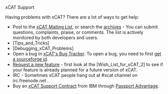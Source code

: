 xCAT Support

Having problems with xCAT? There are a lot of ways to get help: 

  * Post to the [xCAT Mailing List](https://lists.sourceforge.net/lists/listinfo/xcat-user), or search the [archives](http://sourceforge.net/mailarchive/forum.php?forum_name=xcat-user) \- You can submit questions, complaints, praise, or comments. The list is actively monitored by both developers and users. 
  * [Tips_and_Tricks] 
  * [Debugging_xCAT_Problems] 
  * Open a bug in [xCAT's Bug Tracker](http://sourceforge.net/tracker/?group_id=208749&atid=1006945). To open a bug, you need to first [get a sourceforge id](https://sourceforge.net/user/registration). 
  * [Request a new feature](http://sourceforge.net/tracker/?group_id=208749&atid=1006948) \- first look at the [Wish_List_for_xCAT_2] to see if your feature is already planned for a future version of xCAT. 
  * IRC - Sometimes xCAT people hang out at #xcat channel on irc.freenode.net . 
  * Buy an [xCAT Support Contract](http://www-03.ibm.com/systems/technicalcomputing/xcat/support.html) from IBM through [Passport Advantage](http://www-01.ibm.com/software/lotus/passportadvantage/paselectedsupportprograms.html). 
